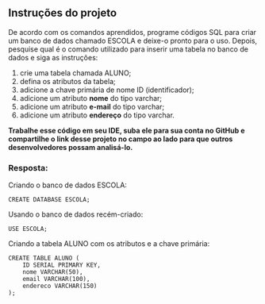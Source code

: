 ## Instruções do projeto

De acordo com os comandos aprendidos, programe códigos SQL para criar um banco de dados chamado ESCOLA e deixe-o pronto para o uso. Depois, pesquise qual é o comando utilizado para inserir uma tabela no banco de dados e siga as instruções:

1. crie uma tabela chamada ALUNO;
2. defina os atributos da tabela;
3. adicione a chave primária de nome ID (identificador);
4. adicione um atributo **nome** do tipo varchar;
5. adicione um atributo **e-mail** do tipo varchar;
6. adicione um atributo **endereço** do tipo varchar.

**Trabalhe esse código em seu IDE, suba ele para sua conta no GitHub e compartilhe o link desse projeto no campo ao lado para que outros desenvolvedores possam analisá-lo.**

### Resposta:

Criando o banco de dados ESCOLA:

```postgresql
CREATE DATABASE ESCOLA;
```

Usando o banco de dados recém-criado:

```postgresql
USE ESCOLA;
```

Criando a tabela ALUNO com os atributos e a chave primária:

```postgresql
CREATE TABLE ALUNO (
    ID SERIAL PRIMARY KEY,
    nome VARCHAR(50),
    email VARCHAR(100),
    endereco VARCHAR(150)
);
```
